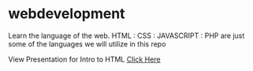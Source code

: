 webdevelopment
==============

Learn the language of the web. HTML : CSS : JAVASCRIPT : PHP are just some of the languages we 
will utilize in this repo

View Presentation for Intro to HTML <a href='https://speakerdeck.com/jayreis/html-where-website-creation-starts'>Click Here</a>
